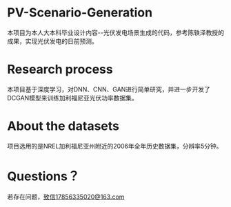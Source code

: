 # PV-Scenario-Generation
本项目为本人大本科毕业设计内容--光伏发电场景生成的代码，参考陈轶泽教授的成果，实现光伏发电的日前预测。
# Research process
本项目基于深度学习，对DNN、CNN、GAN进行简单研究，并进一步开发了DCGAN模型来训练加利福尼亚光伏功率数据集。
# About the datasets
项目选用的是NREL加利福尼亚州附近的2006年全年历史数据集，分辨率5分钟。
# Questions？
若存在问题，致信17856335020@163.com
